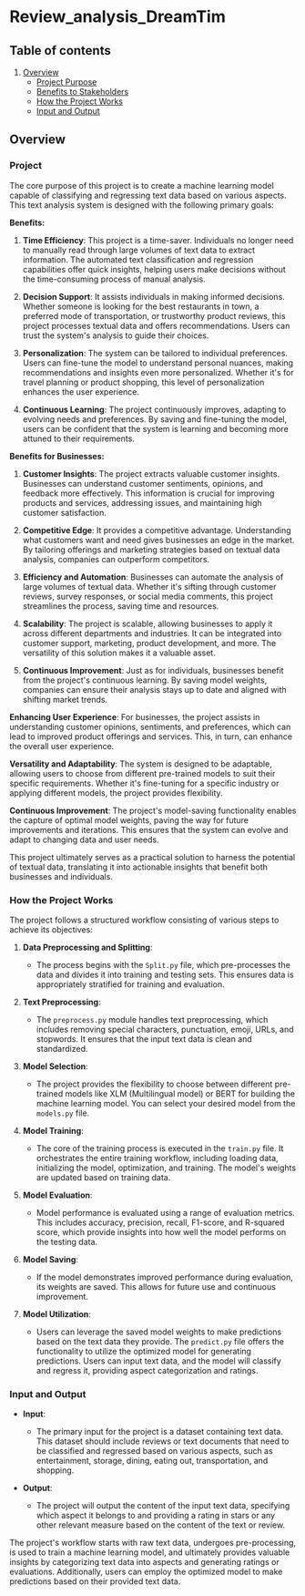 # Review_analysis_DreamTim

## Table of contents
1. [Overview](#overview)
    - [Project Purpose](#project-purpose)
    - [Benefits to Stakeholders](#benefits-to-stakeholders)
    - [How the Project Works](#how-the-project-works)
    - [Input and Output](#input-and-output)

## Overview

### Project
The core purpose of this project is to create a machine learning model capable of classifying and regressing text data based on various aspects. This text analysis system is designed with the following primary goals:

**Benefits:**

1. **Time Efficiency**: This project is a time-saver. Individuals no longer need to manually read through large volumes of text data to extract information. The automated text classification and regression capabilities offer quick insights, helping users make decisions without the time-consuming process of manual analysis.

2. **Decision Support**: It assists individuals in making informed decisions. Whether someone is looking for the best restaurants in town, a preferred mode of transportation, or trustworthy product reviews, this project processes textual data and offers recommendations. Users can trust the system's analysis to guide their choices.

3. **Personalization**: The system can be tailored to individual preferences. Users can fine-tune the model to understand personal nuances, making recommendations and insights even more personalized. Whether it's for travel planning or product shopping, this level of personalization enhances the user experience.

4. **Continuous Learning**: The project continuously improves, adapting to evolving needs and preferences. By saving and fine-tuning the model, users can be confident that the system is learning and becoming more attuned to their requirements.

**Benefits for Businesses:**

1. **Customer Insights**: The project extracts valuable customer insights. Businesses can understand customer sentiments, opinions, and feedback more effectively. This information is crucial for improving products and services, addressing issues, and maintaining high customer satisfaction.

2. **Competitive Edge**: It provides a competitive advantage. Understanding what customers want and need gives businesses an edge in the market. By tailoring offerings and marketing strategies based on textual data analysis, companies can outperform competitors.

3. **Efficiency and Automation**: Businesses can automate the analysis of large volumes of textual data. Whether it's sifting through customer reviews, survey responses, or social media comments, this project streamlines the process, saving time and resources.

4. **Scalability**: The project is scalable, allowing businesses to apply it across different departments and industries. It can be integrated into customer support, marketing, product development, and more. The versatility of this solution makes it a valuable asset.

5. **Continuous Improvement**: Just as for individuals, businesses benefit from the project's continuous learning. By saving model weights, companies can ensure their analysis stays up to date and aligned with shifting market trends.

**Enhancing User Experience**: For businesses, the project assists in understanding customer opinions, sentiments, and preferences, which can lead to improved product offerings and services. This, in turn, can enhance the overall user experience.

**Versatility and Adaptability**: The system is designed to be adaptable, allowing users to choose from different pre-trained models to suit their specific requirements. Whether it's fine-tuning for a specific industry or applying different models, the project provides flexibility.

**Continuous Improvement**: The project's model-saving functionality enables the capture of optimal model weights, paving the way for future improvements and iterations. This ensures that the system can evolve and adapt to changing data and user needs.

This project ultimately serves as a practical solution to harness the potential of textual data, translating it into actionable insights that benefit both businesses and individuals.
### How the Project Works

The project follows a structured workflow consisting of various steps to achieve its objectives:

1. **Data Preprocessing and Splitting**:
   - The process begins with the `Split.py` file, which pre-processes the data and divides it into training and testing sets. This ensures data is appropriately stratified for training and evaluation.

2. **Text Preprocessing**:
   - The `preprocess.py` module handles text preprocessing, which includes removing special characters, punctuation, emoji, URLs, and stopwords. It ensures that the input text data is clean and standardized.

3. **Model Selection**:
   - The project provides the flexibility to choose between different pre-trained models like XLM (Multilingual model) or BERT for building the machine learning model. You can select your desired model from the `models.py` file.

4. **Model Training**:
   - The core of the training process is executed in the `train.py` file. It orchestrates the entire training workflow, including loading data, initializing the model, optimization, and training. The model's weights are updated based on training data.

5. **Model Evaluation**:
   - Model performance is evaluated using a range of evaluation metrics. This includes accuracy, precision, recall, F1-score, and R-squared score, which provide insights into how well the model performs on the testing data.

6. **Model Saving**:
   - If the model demonstrates improved performance during evaluation, its weights are saved. This allows for future use and continuous improvement.

7. **Model Utilization**:
   - Users can leverage the saved model weights to make predictions based on the text data they provide. The `predict.py` file offers the functionality to utilize the optimized model for generating predictions. Users can input text data, and the model will classify and regress it, providing aspect categorization and ratings.

### Input and Output

- **Input**:
  - The primary input for the project is a dataset containing text data. This dataset should include reviews or text documents that need to be classified and regressed based on various aspects, such as entertainment, storage, dining, eating out, transportation, and shopping.

- **Output**:
  - The project will output the content of the input text data, specifying which aspect it belongs to and providing a rating in stars or any other relevant measure based on the content of the text or review.

The project's workflow starts with raw text data, undergoes pre-processing, is used to train a machine learning model, and ultimately provides valuable insights by categorizing text data into aspects and generating ratings or evaluations. Additionally, users can employ the optimized model to make predictions based on their provided text data.
